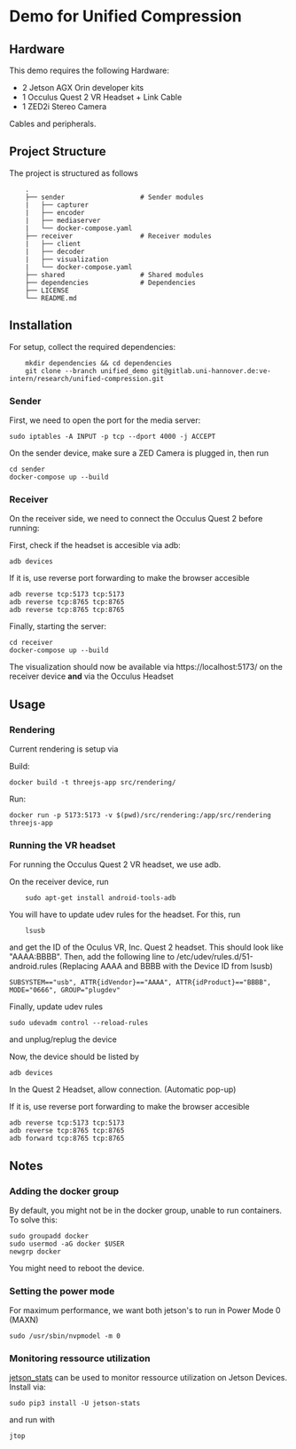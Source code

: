 # Demo for Unified Compression

## Hardware
This demo requires the following Hardware:
- 2 Jetson AGX Orin developer kits
- 1 Occulus Quest 2 VR Headset + Link Cable
- 1 ZED2i Stereo Camera 

Cables and peripherals.

## Project Structure 
The project is structured as follows
```
    .
    ├── sender                   # Sender modules
    |	├── capturer             
    |	├── encoder             
    |	├── mediaserver             
    |	└── docker-compose.yaml
    ├── receiver                 # Receiver modules
    |	├── client             
    |	├── decoder             
    |	├── visualization             
    |	└── docker-compose.yaml
    ├── shared                   # Shared modules
    ├── dependencies             # Dependencies
    ├── LICENSE
    └── README.md
```

## Installation

For setup, collect the required dependencies:
```
	mkdir dependencies && cd dependencies
	git clone --branch unified_demo git@gitlab.uni-hannover.de:ve-intern/research/unified-compression.git
```


### Sender
First, we need to open the port for the media server:

```
sudo iptables -A INPUT -p tcp --dport 4000 -j ACCEPT
```


On the sender device, make sure a ZED Camera is plugged in, then run
```
cd sender
docker-compose up --build
```

### Receiver 
On the receiver side, we need to connect the Occulus Quest 2 before running:

First, check if the headset is accesible via adb:
```
adb devices
```

If it is, use reverse port forwarding to make the browser accesible
```
adb reverse tcp:5173 tcp:5173
adb reverse tcp:8765 tcp:8765
adb reverse tcp:8765 tcp:8765
```

Finally, starting the server:
```
cd receiver
docker-compose up --build
```


The visualization should now be available via https://localhost:5173/ on the receiver device **and** via the Occulus Headset 

## Usage
### Rendering 

Current rendering is setup via

Build:
```
docker build -t threejs-app src/rendering/
```

Run:
```
docker run -p 5173:5173 -v $(pwd)/src/rendering:/app/src/rendering threejs-app
```

### Running the VR headset

For running the Occulus Quest 2 VR headset, we use adb.

On the receiver device, run
```
    sudo apt-get install android-tools-adb
```
You will have to update udev rules for the headset. For this, run 
```
    lsusb
```
and get the ID of the Oculus VR, Inc. Quest 2 headset. This should look like "AAAA:BBBB".
Then, add the following line to /etc/udev/rules.d/51-android.rules (Replacing AAAA and BBBB with the Device ID from lsusb)
```
SUBSYSTEM=="usb", ATTR{idVendor}=="AAAA", ATTR{idProduct}=="BBBB", MODE="0666", GROUP="plugdev"
``` 

Finally, update udev rules
```
sudo udevadm control --reload-rules
```
and unplug/replug the device


Now, the device should be listed by
```
adb devices
```

In the Quest 2 Headset, allow connection. (Automatic pop-up)


If it is, use reverse port forwarding to make the browser accesible
```
adb reverse tcp:5173 tcp:5173
adb reverse tcp:8765 tcp:8765
adb forward tcp:8765 tcp:8765
```


## Notes
### Adding the docker group
By default, you might not be in the docker group, unable to run containers. To solve this:
```
sudo groupadd docker
sudo usermod -aG docker $USER
newgrp docker
```
You might need to reboot the device.

### Setting the power mode
For maximum performance, we want both jetson's to run in Power Mode 0 (MAXN)
```
sudo /usr/sbin/nvpmodel -m 0
```

### Monitoring ressource utilization
[jetson_stats](https://github.com/rbonghi/jetson_stats) can be used to monitor ressource utilization on Jetson Devices.
Install via:
```
sudo pip3 install -U jetson-stats
```
and run with
```
jtop
```